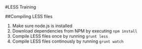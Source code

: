#LESS Training

##Compiling LESS files
1. Make sure node.js is installed
2. Download dependencies from NPM by executing `npm install`
3. Compile LESS files once by running `grunt less`
4. Compile LESS files continously by running `grunt watch`

